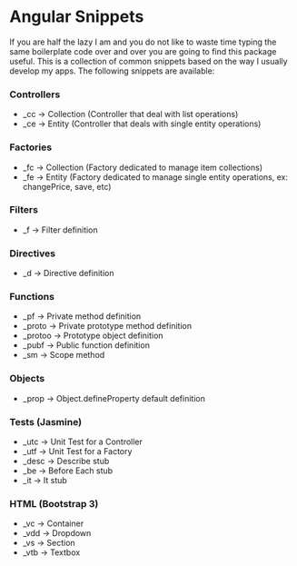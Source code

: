 Angular Snippets
================

If you are half the lazy I am and you do not like to waste time typing the same boilerplate code over and over you are going to find this package useful. This is a collection of common snippets based on the way I usually develop my apps. The following snippets are available:


### Controllers

* _cc -> Collection (Controller that deal with list operations)
* _ce -> Entity (Controller that deals with single entity operations)

### Factories

* _fc -> Collection (Factory dedicated to manage item collections)
* _fe -> Entity (Factory dedicated to manage single entity operations, ex: changePrice, save, etc)

### Filters

* _f -> Filter definition

### Directives

* _d -> Directive definition

### Functions

* _pf -> Private method definition
* _proto -> Private prototype method definition
* _protoo -> Prototype object definition
* _pubf -> Public function definition
* _sm -> Scope method

### Objects

* _prop -> Object.defineProperty default definition

### Tests (Jasmine)

* _utc -> Unit Test for a Controller
* _utf -> Unit Test for a Factory
* _desc -> Describe stub
* _be -> Before Each stub
* _it -> It stub

### HTML (Bootstrap 3)

* _vc -> Container
* _vdd -> Dropdown
* _vs -> Section
* _vtb -> Textbox
